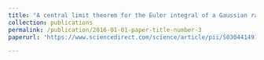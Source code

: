 ```yaml
---
title: "A central limit theorem for the Euler integral of a Gaussian random field"
collection: publications
permalink: /publication/2016-01-01-paper-title-number-3
paperurl: 'https://www.sciencedirect.com/science/article/pii/S0304414916301697'

---
```

